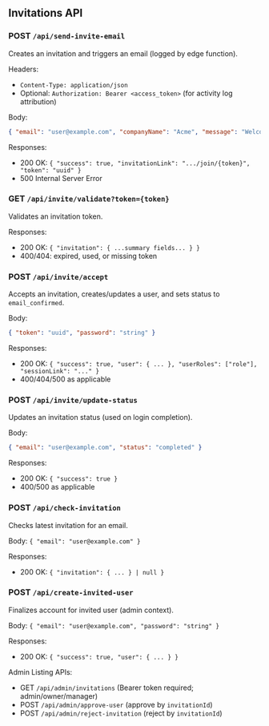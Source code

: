 ## Invitations API

### POST `/api/send-invite-email`
Creates an invitation and triggers an email (logged by edge function).

Headers:
- `Content-Type: application/json`
- Optional: `Authorization: Bearer <access_token>` (for activity log attribution)

Body:
```json
{ "email": "user@example.com", "companyName": "Acme", "message": "Welcome", "role": "viewer" }
```

Responses:
- 200 OK: `{ "success": true, "invitationLink": ".../join/{token}", "token": "uuid" }`
- 500 Internal Server Error

### GET `/api/invite/validate?token={token}`
Validates an invitation token.

Responses:
- 200 OK: `{ "invitation": { ...summary fields... } }`
- 400/404: expired, used, or missing token

### POST `/api/invite/accept`
Accepts an invitation, creates/updates a user, and sets status to `email_confirmed`.

Body:
```json
{ "token": "uuid", "password": "string" }
```

Responses:
- 200 OK: `{ "success": true, "user": { ... }, "userRoles": ["role"], "sessionLink": "..." }`
- 400/404/500 as applicable

### POST `/api/invite/update-status`
Updates an invitation status (used on login completion).

Body:
```json
{ "email": "user@example.com", "status": "completed" }
```

Responses:
- 200 OK: `{ "success": true }`
- 400/500 as applicable

### POST `/api/check-invitation`
Checks latest invitation for an email.

Body: `{ "email": "user@example.com" }`

Responses:
- 200 OK: `{ "invitation": { ... } | null }`

### POST `/api/create-invited-user`
Finalizes account for invited user (admin context).

Body: `{ "email": "user@example.com", "password": "string" }`

Responses:
- 200 OK: `{ "success": true, "user": { ... } }`

Admin Listing APIs:
- GET `/api/admin/invitations` (Bearer token required; admin/owner/manager)
- POST `/api/admin/approve-user` (approve by `invitationId`)
- POST `/api/admin/reject-invitation` (reject by `invitationId`)
